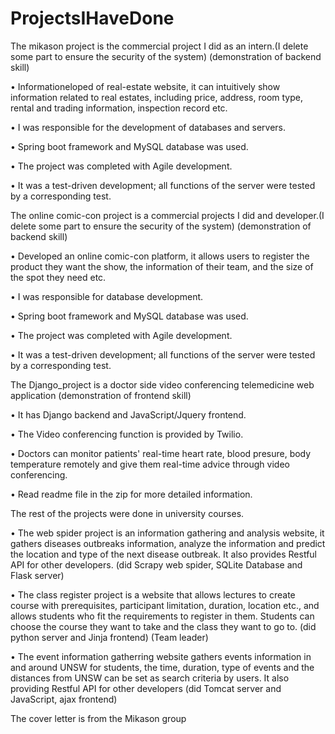 # ProjectsIHaveDone
The mikason project is the commercial project I did as an intern.(I delete some part to ensure the security of the system) (demonstration of backend skill)

  • Informationeloped of real-estate website, it can intuitively show information related to real estates, including price, 
    address, room type, rental and trading information, inspection record etc.

  • I was responsible for the development of databases and servers.

  • Spring boot framework and MySQL database was used.

  • The project was completed with Agile development.

  • It was a test-driven development; all functions of the server were tested by a corresponding test.



The online comic-con project is a commercial projects I did and developer.(I delete some part to ensure the security of the system) (demonstration of backend skill)

 • Developed an online comic-con platform, it allows users to register the product they want the show, the information of their team, and the size of the spot they need etc.

 • I was responsible for database development.

 • Spring boot framework and MySQL database was used.

 • The project was completed with Agile development.

 • It was a test-driven development; all functions of the server were tested by a corresponding test.



The Django_project is a doctor side video conferencing telemedicine web application (demonstration of frontend skill)

 • It has Django backend and JavaScript/Jquery frontend.

 • The Video conferencing function is provided by Twilio.
 
 • Doctors can monitor patients' real-time heart rate, blood presure, body temperature remotely and give them real-time advice through video conferencing.
 
 • Read readme file in the zip for more detailed information.
 
 
 

The rest of the projects were done in university courses.

 • The web spider project is an information gathering and analysis website, it gathers diseases outbreaks information, analyze the information and predict the location and      type of the next disease outbreak. It also provides Restful API for other developers. (did Scrapy web spider, SQLite Database and Flask server)
 
 • The class register project is a website that allows lectures to create course with prerequisites, participant limitation, duration, location etc., and allows 
   students who fit the requirements to register in them. Students can choose the course they want to take and the class they want to go to.
   (did python server and Jinja frontend)  (Team leader)
   
 • The event information gatherring website gathers events information in and around UNSW for students, the time, duration, type of events and the distances 
   from UNSW can be set as search criteria by users. It also providing Restful API for other developers (did Tomcat server and JavaScript, ajax frontend)

The cover letter is from the Mikason group
